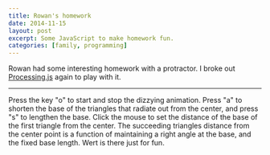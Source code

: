 ```yaml
---
title: Rowan's homework
date: 2014-11-15
layout: post
excerpt: Some JavaScript to make homework fun.
categories: [family, programming]
---
```


Rowan had some interesting homework with a protractor.
I broke out [Processing.js](http://processingjs.org/) again to play with it.

---

<script src="/assets/js/processing.js">
</script>

<script type="application/processing" data-processing-target="pjs">

void  pointOnLine(x1, y1, x2, y2, l) {
    var acvector = new PVector(x2-x1, y2-y1);
    acvector.normalize();
    var px = x1 + acvector.x * (acvector.mag()*l);
    var py = y1 + acvector.y * (acvector.mag()*l);
    var retval = {};
    retval.x = px;
    retval.y = py;
    return retval;
}


void dist(x1, y1, x2, y2) {
  var a = Math.sqrt((x2-x1)*(x2-x1) + 
                    (y2-y1)*(y2-y1));
  return a;
}


void decorate(cx, cy, ax, ay, ox, oy) {
    // draw a right angle box at point ax,ay
    // box size should be a percentage of the distance
    // between a and o.
    var l = dist(ax, ay, ox, oy) * 0.20;
    stroke(255,0,0);
    var pc = pointOnLine(ax, ay, cx, cy, l);
    var po = pointOnLine(ax, ay, ox, oy, l);
    var acvector = new PVector(cx-ax, cy-ay);
    acvector.normalize();
    var px = po.x + acvector.x  *acvector.mag() * l;
    var py = po.y + acvector.y * acvector.mag() * l;
    line(po.x, po.y, px, py);
    line(pc.x, pc.y, px, py);
    stroke(0,0,0);
}


void computeTriangle(cx, cy, ax, ay, o) {
    var l = dist(cx, cy, ax, ay);
    var h = Math.sqrt(l*l + o*o);
    var quad = (ax <= cx) ? 1 : -1;
    var InitialAngle = quad*Math.atan2((ay-cy),abs(ax-cx));
    var Omega = Math.atan(o/l);
    var OmegaDelta = InitialAngle-Omega;
    var ox = -quad*Math.cos(OmegaDelta)*h + cx;
    var oy = quad*Math.sin(OmegaDelta)*h + cy;
    triangle(cx, cy, ax, ay, ox, oy);
    decorate(cx, cy, ax, ay, ox, oy);
    var retval = {};
    retval.x = ox;
    retval.y = oy;
    retval.angle = Omega;
    return retval;
}

void degrees(rad) {
  return rad*(180/Math.PI);
}

void drawSpiral(cx, cy, ax, ay, o) {
 var total_angle = 0;
 for (var i = 0; i < 1000; i++) {
     if (total_angle > 360.0) {
         break;
     }
     var p = computeTriangle(cx, cy, ax, ay, o);
     ax = p.x; ay = p.y; total_angle += degrees(Math.abs(p.angle));
 }
}


var centerx = width/2;
var centery = height/2;
var ax = centerx;
var ay = centery + height/4;
var o = 200;
var wertangle = 0.0;
var time = 0;
var animating = true;

/* @pjs preload="/images/wert.png"; */
PImage wert;

void setup() {
  size(800, 600);
  centerx = width/2;
  centery = height/2;
  ax = centerx;
  ay = centery + height/4;
  wert = loadImage("/images/wert.png");
  xsize = min(wert.width, width*0.10)
  ysize = wert.width/wert.height * xsize;
  wert.resize(xsize, ysize);
  time = millis();
}


void mouseClicked() {
  ax = mouseX;
  ay = mouseY;
}


void keyPressed() {
  if (key == 'a' || key == 'A') {
    o -= 20;
  } else if (key == 's' || key == 'S') {
    o += 20;
  }
  if (key == 'o' || key == 'O') {
    if (animating === true) animating = false;
    else animating = true;
  }
  if (o < 20) {
    o = 20;
  }
  if (o > 500) {
    o = 500;
  }
}


void draw() {
  background(50, 50, 50);

  pushMatrix();
  translate(centerx, centery);
  rotate(wertangle);
  drawSpiral(0, 0, ax - centerx, ay - centery, o);
  popMatrix();

  pushMatrix();
  translate(centerx, centery);
  rotate(wertangle);
  // draw Wert
  image(wert, -wert.width/2, -wert.height/2);
  popMatrix();

  // Rotate Wert 24 times per second.
  if (animating && ((millis() - time) > (1000/24))) {
    time = millis();
    wertangle += PI/16;
  }
}

</script>

Press the key "o" to start and stop the dizzying animation. Press "a" to shorten the base of the triangles that 
radiate out from the center, and press "s" to lengthen the base. Click the mouse to set the distance of the base of the
first triangle from the center. The succeeding triangles distance from the center point is a function of maintaining
a right angle at the base, and the fixed base length. Wert is there just for fun.

<canvas id="pjs"> </canvas>
